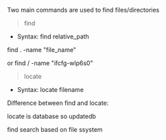 Two main commands are used to find files/directories

> find

* Syntax: find relative_path

find . -name "file_name"

or find / -name "ifcfg-wlp6s0"

> locate

* Syntax: locate filename

Difference between find and locate:

locate is database so updatedb

find  search based on file ssystem
